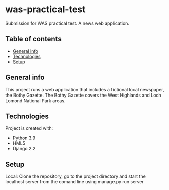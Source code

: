 # was-practical-test
Submission for WAS practical test. A news web application.

## Table of contents
* [General info](#general-info)
* [Technologies](#technologies)
* [Setup](#setup)

## General info
This project runs a web application that includes a fictional local newspaper, the Bothy Gazette. 
The Bothy Gazette covers the West Highlands and Loch Lomond National Park areas.
	
## Technologies
Project is created with:
* Python 3.9
* HML5
* Django 2.2
	
## Setup
Local:
Clone the repository, go to the project directory and start the localhost server from the comand line using
manage.py run server


